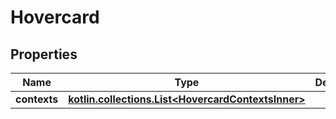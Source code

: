 
# Hovercard

## Properties
Name | Type | Description | Notes
------------ | ------------- | ------------- | -------------
**contexts** | [**kotlin.collections.List&lt;HovercardContextsInner&gt;**](HovercardContextsInner.md) |  | 



